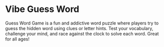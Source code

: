 # Vibe Guess Word

Guess Word Game is a fun and addictive word puzzle where players try to guess the hidden word using clues or letter hints. Test your vocabulary, challenge your mind, and race against the clock to solve each word. Great for all ages!